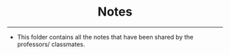 <h1 align="center">Notes</h1>

<hr>

- This folder contains all the notes that have been shared by the professors/ classmates.